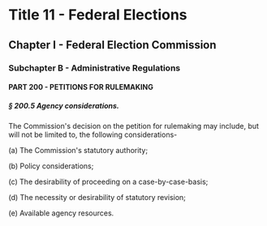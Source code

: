 
# Title 11 - Federal Elections
## Chapter I - Federal Election Commission
### Subchapter B - Administrative Regulations
#### PART 200 - PETITIONS FOR RULEMAKING
##### § 200.5 Agency considerations.

The Commission's decision on the petition for rulemaking may include, but will not be limited to, the following considerations-

(a) The Commission's statutory authority;

(b) Policy considerations;

(c) The desirability of proceeding on a case-by-case-basis;

(d) The necessity or desirability of statutory revision;

(e) Available agency resources.

